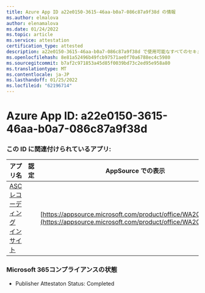 ```yaml
---
title: Azure App ID a22e0150-3615-46aa-b0a7-086c87a9f38d の情報
ms.author: elmalova
author: elenamalova
ms.date: 01/24/2022
ms.topic: article
ms.service: attestation
certification_type: attested
description: a22e0150-3615-46aa-b0a7-086c87a9f38d で使用可能なすべてのセキュリティおよびコンプライアンス情報。
ms.openlocfilehash: 8e81a52496b49fcb97571ae0f70a6788ec4c5980
ms.sourcegitcommit: b7af2c971853a45d85f0039bd73c2ed95e958a80
ms.translationtype: MT
ms.contentlocale: ja-JP
ms.lasthandoff: 01/25/2022
ms.locfileid: "62196714"
---
```

# <a name="azure-app-id-a22e0150-3615-46aa-b0a7-086c87a9f38d"></a>Azure App ID: a22e0150-3615-46aa-b0a7-086c87a9f38d


### <a name="apps-associated-with-this-id"></a>この ID に関連付けられているアプリ:
| **アプリ名** | **認定** | **AppSource での表示** |
|--------------|---------------|-----------------------|
| [ASC レコーディング インサイト](https://docs.microsoft.com/microsoft-365-app-certification/forward/WA200000708) |  | [https://appsource.microsoft.com/product/office/WA200000708](https://appsource.microsoft.com/product/office/WA200000708) |

### <a name="microsoft-365-app-compliance-status"></a>Microsoft 365コンプライアンスの状態
- Publisher Attestaton Status: Completed
